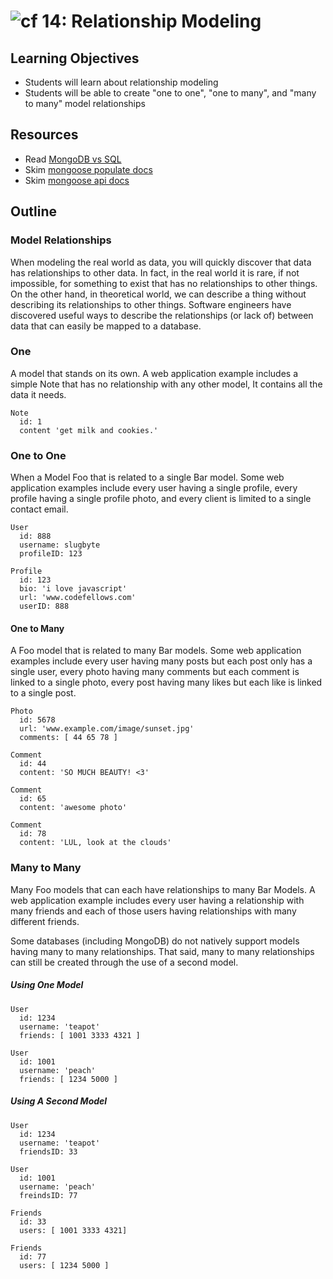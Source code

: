 ![cf](http://i.imgur.com/7v5ASc8.png) 14: Relationship Modeling
===

## Learning Objectives
* Students will learn about relationship modeling
* Students will be able to create "one to one", "one to many", and "many to many" model relationships

## Resources
* Read [MongoDB vs SQL](https://medium.com/xplenty-blog/the-sql-vs-nosql-difference-mysql-vs-mongodb-32c9980e67b2)
* Skim [mongoose populate docs](http://mongoosejs.com/docs/populate.html)
* Skim [mongoose api docs](http://mongoosejs.com/docs/api.html)

## Outline

### Model Relationships
When modeling the real world as data, you will quickly discover that data has relationships to other data. In fact, in the real world it is rare, if not impossible, for something to exist that has no relationships to other things. On the other hand, in theoretical world, we can describe a thing without describing its relationships to other things. Software engineers have discovered useful ways to describe the relationships (or lack of) between data that can easily be mapped to a database.

### One
A model that stands on its own. A web application example includes a simple Note that has no relationship with any other model, It contains all the data it needs.

```
Note
  id: 1
  content 'get milk and cookies.'
```

### One to One
When a Model Foo that is related to a single Bar model. Some web application examples include every user having a single profile, every profile having a single profile photo, and every client is limited to a single contact email.

```
User
  id: 888
  username: slugbyte
  profileID: 123

Profile
  id: 123
  bio: 'i love javascript'
  url: 'www.codefellows.com'
  userID: 888
```

#### One to Many
A Foo model that is related to many Bar models. Some web application examples include every user having many posts but each post only has a single user, every photo having many comments but each comment is linked to a single photo, every post having many likes but each like is linked to a single post.

```
Photo
  id: 5678
  url: 'www.example.com/image/sunset.jpg'
  comments: [ 44 65 78 ]

Comment
  id: 44
  content: 'SO MUCH BEAUTY! <3'

Comment
  id: 65
  content: 'awesome photo'

Comment
  id: 78
  content: 'LUL, look at the clouds'
```


### Many to Many
Many Foo models that can each have relationships to many Bar Models. A web application example includes every user having a relationship with many friends and each of those users having relationships with many different friends.

Some databases (including MongoDB) do not natively support models having many to many relationships.  That said, many to many relationships can still be created through the use of a second model.

##### Using One Model
```
User
  id: 1234
  username: 'teapot'
  friends: [ 1001 3333 4321 ]

User
  id: 1001
  username: 'peach'
  friends: [ 1234 5000 ]
```

##### Using A Second Model
```
User
  id: 1234
  username: 'teapot'
  friendsID: 33

User
  id: 1001
  username: 'peach'
  freindsID: 77

Friends
  id: 33
  users: [ 1001 3333 4321]

Friends
  id: 77
  users: [ 1234 5000 ]
```
